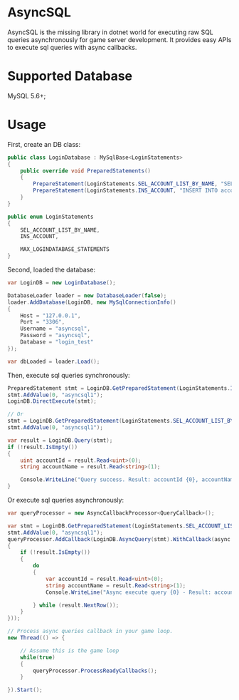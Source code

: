 # AsyncSQL

AsyncSQL is the missing library in dotnet world for executing raw SQL queries asynchronously for game server development. It provides easy APIs to execute sql queries with async callbacks.

# Supported Database

MySQL 5.6+;

# Usage

First, create an DB class:

```c#
public class LoginDatabase : MySqlBase<LoginStatements>
{
    public override void PreparedStatements()
    {
        PrepareStatement(LoginStatements.SEL_ACCOUNT_LIST_BY_NAME, "SELECT id, username FROM account WHERE username = ?");
        PrepareStatement(LoginStatements.INS_ACCOUNT, "INSERT INTO account (username) VALUES(?)");
    }
}

public enum LoginStatements
{
    SEL_ACCOUNT_LIST_BY_NAME,
    INS_ACCOUNT,

    MAX_LOGINDATABASE_STATEMENTS
}
```

Second, loaded the database:

```c#
var LoginDB = new LoginDatabase();

DatabaseLoader loader = new DatabaseLoader(false);
loader.AddDatabase(LoginDB, new MySqlConnectionInfo()
{
    Host = "127.0.0.1",
    Port = "3306",
    Username = "asyncsql",
    Password = "asyncsql",
    Database = "login_test"
});

var dbLoaded = loader.Load();
```

Then, execute sql queries synchronously:

```c#
PreparedStatement stmt = LoginDB.GetPreparedStatement(LoginStatements.INS_ACCOUNT);
stmt.AddValue(0, "asyncsql1");
LoginDB.DirectExecute(stmt);

// Or
stmt = LoginDB.GetPreparedStatement(LoginStatements.SEL_ACCOUNT_LIST_BY_NAME);
stmt.AddValue(0, "asyncsql1");

var result = LoginDB.Query(stmt);
if (!result.IsEmpty())
{
    uint accountId = result.Read<uint>(0);
    string accountName = result.Read<string>(1);

    Console.WriteLine("Query success. Result: accountId {0}, accountName {1}", accountId, accountName);
}
```

Or execute sql queries asynchronously:

```c#
var queryProcessor = new AsyncCallbackProcessor<QueryCallback>();

var stmt = LoginDB.GetPreparedStatement(LoginStatements.SEL_ACCOUNT_LIST_BY_NAME);
stmt.AddValue(0, "asyncsql1");
queryProcessor.AddCallback(LoginDB.AsyncQuery(stmt).WithCallback(async result =>
{
    if (!result.IsEmpty())
    {
        do
        {
            var accountId = result.Read<uint>(0);
            string accountName = result.Read<string>(1);
            Console.WriteLine("Async execute query {0} - Result: accountId {1}, accountName {2}", stmt.CommandText, accountId, accountName);

        } while (result.NextRow());
    }
}));

// Process async queries callback in your game loop.
new Thread(() => {

    // Assume this is the game loop
    while(true)
    {
        queryProcessor.ProcessReadyCallbacks();
    }

}).Start();
```
